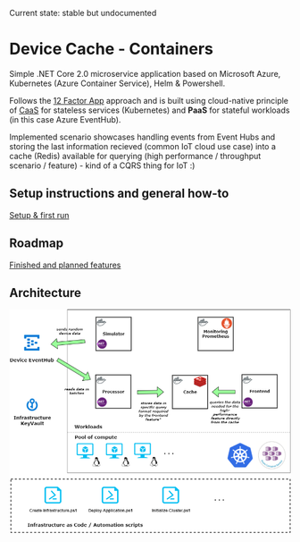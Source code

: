 Current state: stable but undocumented

# Device Cache - Containers

Simple .NET Core 2.0 microservice application based on Microsoft Azure, Kubernetes (Azure Container Service), Helm & Powershell.

Follows the [12 Factor App](https://12factor.net/) approach and is built using cloud-native principle of [CaaS](http://blog.kubernetes.io/2017/02/caas-the-foundation-for-next-gen-paas.html) for stateless services (Kubernetes) and **PaaS** for stateful workloads (in this case Azure EventHub).

Implemented scenario showcases handling events from Event Hubs and storing the last information recieved (common IoT cloud use case) into a cache (Redis) available for querying (high performance / throughput scenario / feature) - kind of a CQRS thing for IoT :)

## Setup instructions and general how-to

[Setup & first run](docs/setup.md)

## Roadmap

[Finished and planned features](docs/roadmap.md)

## Architecture

![Kiku](docs/architecture.png)
